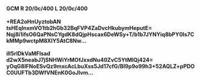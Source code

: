 #### GCM R 20/0c/400 L 20/0c/400
**+REA2oHnUyztobAN**<br/>**tsHEqlnxmVO1tb2hGb32BqFVP4ZaDvcHkubymHeputE=**<br/>**Nqj8i1ifsO6QaPNsCYgdK8dQjpHscax6DeWSy+T/b1b7JYNYiq8bPY0ls7CkMMp9wctpM8XlY5AtC8Nw...**<br/><br/>
**ilI5rlDkVaMFlsad**<br/>**d2wX5neabJ7jSNHWiYrMOfJxxdNu40ZvC5YtMlQj424=**<br/>**yOqG8lFNoESvQz9mxcAcLbuXss5Jd17cfG/BI9p9o99h3+52AQLZ+pPDOC0UUFTb3DWfVNEnK0GoJlvm...**